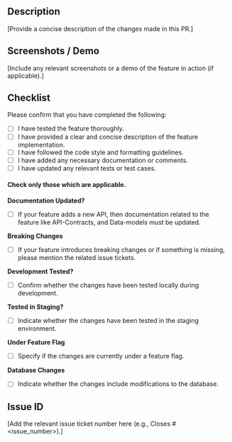 ## Description

[Provide a concise description of the changes made in this PR.]

## Screenshots / Demo

[Include any relevant screenshots or a demo of the feature in action (if applicable).]

## Checklist

Please confirm that you have completed the following:

<!-- Add a small letter x to the square brackets to tick the checkbox -->

- [ ] I have tested the feature thoroughly.
- [ ] I have provided a clear and concise description of the feature implementation.
- [ ] I have followed the code style and formatting guidelines.
- [ ] I have added any necessary documentation or comments.
- [ ] I have updated any relevant tests or test cases.

#### Check only those which are applicable.

**Documentation Updated?**

- [ ] If your feature adds a new API, then documentation related to the feature like API-Contracts, and Data-models must be updated.

**Breaking Changes**

- [ ] If your feature introduces breaking changes or if something is missing, please mention the related issue tickets.

**Development Tested?**

- [ ] Confirm whether the changes have been tested locally during development.

**Tested in Staging?**

- [ ] Indicate whether the changes have been tested in the staging environment.

**Under Feature Flag**

- [ ] Specify if the changes are currently under a feature flag.

**Database Changes**

- [ ] Indicate whether the changes include modifications to the database.

## Issue ID

[Add the relevant issue ticket number here (e.g., Closes #<issue_number>).]
